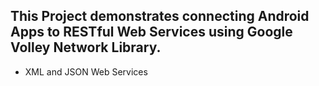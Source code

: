 ## This Project demonstrates connecting Android Apps to RESTful Web Services using Google Volley Network Library.

* XML and JSON Web Services